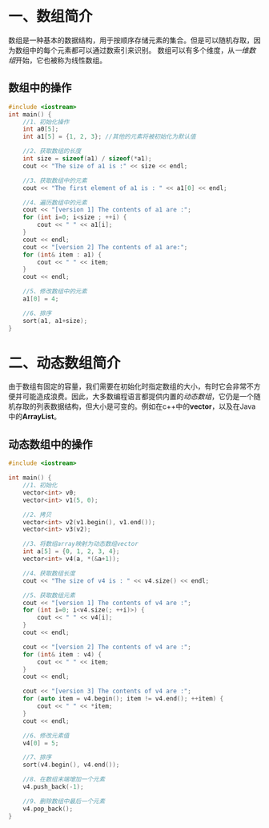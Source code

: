 # 一、数组简介
数组是一种基本的数据结构，用于按顺序存储元素的集合。但是可以随机存取，因为数组中的每个元素都可以通过数索引来识别。
数组可以有多个维度，从*一维数组*开始，它也被称为线性数组。

## 数组中的操作

```C++
#include <iostream>
int main() {
    //1、初始化操作
    int a0[5];
    int a1[5] = {1, 2, 3}; //其他的元素将被初始化为默认值

    //2、获取数组的长度
    int size = sizeof(a1) / sizeof(*a1);
    cout << "The size of a1 is :" << size << endl;

    //3、获取数组中的元素
    cout << "The first element of a1 is : " << a1[0] << endl;

    //4、遍历数组中的元素
    cout << "[version 1] The contents of a1 are :";
    for (int i=0; i<size ; ++i) {
        cout << " " << a1[i];
    }
    cout << endl;
    cout << "[version 2] The contents of a1 are:";
    for (int& item : a1) {
        cout << " " << item;
    }
    cout << endl;

    //5、修改数组中的元素
    a1[0] = 4;

    //6、排序
    sort(a1, a1+size);
}
```

# 二、动态数组简介
由于数组有固定的容量，我们需要在初始化时指定数组的大小，有时它会非常不方便并可能造成浪费。因此，大多数编程语言都提供内置的*动态数组*，它仍是一个随机存取的列表数据结构，但大小是可变的。例如在c++中的**vector**，以及在Java中的**ArrayList**。

## 动态数组中的操作

```C++
#include <iostream>

int main() {
    //1、初始化
    vector<int> v0;
    vector<int> v1(5, 0);

    //2、拷贝
    vector<int> v2(v1.begin(), v1.end());
    vector<int> v3(v2);

    //3、将数组array映射为动态数组vector
    int a[5] = {0, 1, 2, 3, 4};
    vector<int> v4(a, *(&a+1));

    //4、获取数组长度
    cout << "The size of v4 is : " << v4.size() << endl;

    //5、获取数组元素
    cout << "[version 1] The contents of v4 are :";
    for (int i=0; i<v4.size(; ++i)>) {
        cout << " " << v4[i];
    }
    cout << endl;

    cout << "[version 2] The contents of v4 are :";
    for (int& item : v4) {
        cout << " " << item;
    }
    cout << endl;

    cout << "[version 3] The contents of v4 are :";
    for (auto item = v4.begin(); item != v4.end(); ++item) {
        cout << " " << *item;
    }
    cout << endl;

    //6、修改元素值
    v4[0] = 5;

    //7、排序
    sort(v4.begin(), v4.end());

    //8、在数组末端增加一个元素
    v4.push_back(-1);

    //9、删除数组中最后一个元素
    v4.pop_back();
}
```

